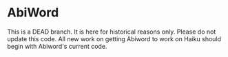 AbiWord
=======
This is a DEAD branch.  It is here for historical reasons only. Please do not update this code.  All new work on getting Abiword to work on Haiku should begin with Abiword's current code.
